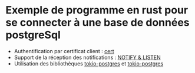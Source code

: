 # Exemple de programme en rust pour se connecter à une base de données postgreSql #
* Authentification par certificat client : [cert](https://www.postgresql.org/docs/current/auth-cert.html)
* Support de la réception des notifications : [NOTIFY & LISTEN](https://www.postgresql.org/docs/current/sql-listen.html)
* Utilisation des  bibliothèques [tokio-postgres](https://docs.rs/tokio-postgres/0.7.2/tokio_postgres/) et [tokio-postgres](https://docs.rs/flume/0.10.7/flume/) 